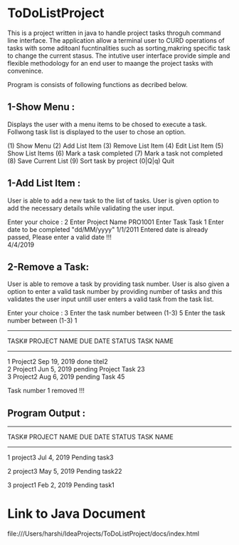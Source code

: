 # ToDoListProject
This is a project written in java to handle project tasks throguh command line interface. The application allow a terminal user to CURD operations of tasks with some aditoanl fucntinalities such as sorting,makring specific task to change the current stasus. The intutive user interface provide simple and flexible methodology for an end user to maange the project tasks with convenince.

Program is consists of following functions as decribed below.

1-Show Menu : 
-------------
Displays the user with a menu items to be chosed to execute a task. Follwong task list is displayed to the user to chose an option.

 (1) Show Menu
 (2) Add List Item
 (3) Remove List Item
 (4) Edit List Item
 (5) Show List Items
 (6) Mark a task completed
 (7) Mark a task not completed
 (8) Save Current List
 (9) Sort task by project
 (0|Q|q) Quit
 

1-Add List Item : 
-----------------
User is able to add a new task to the list of tasks. User is given option to add the necessary details while validating the user input.

Enter your choice : 
2
Enter Project Name
PRO1001
Enter Task
Task 1
Enter date to be completed "dd/MM/yyyy"
1/1/2011
Entered date is already passed, Please enter a valid date !!!  
4/4/2019

2-Remove a Task: 
----------------
User is able to remove a task by providing task number. User is also given a option to enter a valid task number by providing number of tasks and this validates the user input untill user enters a valid task from the task list.

Enter your choice : 
3
Enter the task number between (1-3)
5
Enter the task number between (1-3)
1

*****************************************************************************
TASK# PROJECT NAME    DUE DATE        STATUS     TASK NAME                     
*****************************************************************************

1     Project2        Sep 19, 2019    done       titel2                        
2     Project1        Jun 5, 2019     pending    Project Task 23               
3     Project2        Aug 6, 2019     pending    Task 45    

Task number 1 removed !!!


Program Output :
----------------
*****************************************************************************
TASK# PROJECT NAME    DUE DATE        STATUS     TASK NAME                     
*****************************************************************************

1     project3        Jul 4, 2019     Pending    task3
                        
2     project3        May 5, 2019     Pending    task22
                       
3     project1        Feb 2, 2019     Pending    task1
                        
# Link to Java Document
file:///Users/harshi/IdeaProjects/ToDoListProject/docs/index.html
